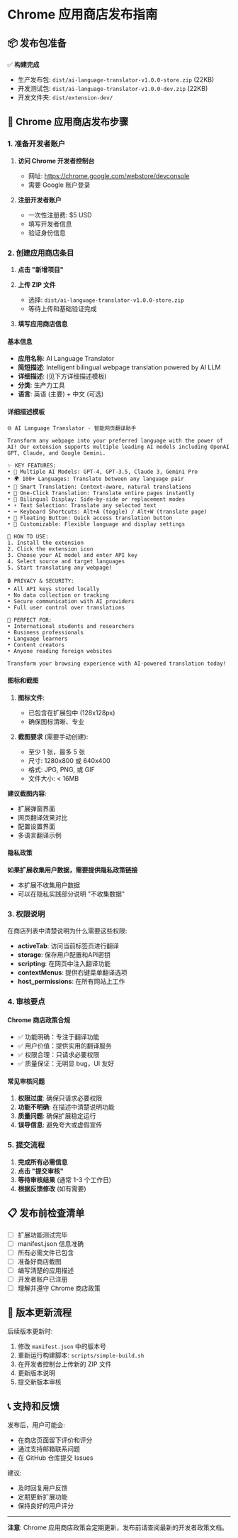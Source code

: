 # Chrome 应用商店发布指南

## 📦 发布包准备

✅ **构建完成**
- 生产发布包: `dist/ai-language-translator-v1.0.0-store.zip` (22KB)
- 开发测试包: `dist/ai-language-translator-v1.0.0-dev.zip` (22KB) 
- 开发文件夹: `dist/extension-dev/`

## 🚀 Chrome 应用商店发布步骤

### 1. 准备开发者账户

1. **访问 Chrome 开发者控制台**
   - 网址: https://chrome.google.com/webstore/devconsole
   - 需要 Google 账户登录

2. **注册开发者账户**
   - 一次性注册费: $5 USD
   - 填写开发者信息
   - 验证身份信息

### 2. 创建应用商店条目

1. **点击 "新增项目"**
2. **上传 ZIP 文件**
   - 选择: `dist/ai-language-translator-v1.0.0-store.zip`
   - 等待上传和基础验证完成

3. **填写应用商店信息**

#### 基本信息
- **应用名称**: AI Language Translator
- **简短描述**: Intelligent bilingual webpage translation powered by AI LLM
- **详细描述**: (见下方详细描述模板)
- **分类**: 生产力工具
- **语言**: 英语 (主要) + 中文 (可选)

#### 详细描述模板
```
🌐 AI Language Translator - 智能网页翻译助手

Transform any webpage into your preferred language with the power of AI! Our extension supports multiple leading AI models including OpenAI GPT, Claude, and Google Gemini.

✨ KEY FEATURES:
• 🤖 Multiple AI Models: GPT-4, GPT-3.5, Claude 3, Gemini Pro
• 🌍 100+ Languages: Translate between any language pair
• 🎯 Smart Translation: Context-aware, natural translations
• 💫 One-Click Translation: Translate entire pages instantly
• 🎨 Bilingual Display: Side-by-side or replacement modes
• ⚡ Text Selection: Translate any selected text
• ⌨️ Keyboard Shortcuts: Alt+A (toggle) / Alt+W (translate page)
• 🎪 Floating Button: Quick access translation button
• 🔧 Customizable: Flexible language and display settings

🚀 HOW TO USE:
1. Install the extension
2. Click the extension icon
3. Choose your AI model and enter API key
4. Select source and target languages
5. Start translating any webpage!

🔒 PRIVACY & SECURITY:
• All API keys stored locally
• No data collection or tracking
• Secure communication with AI providers
• Full user control over translations

🎯 PERFECT FOR:
• International students and researchers
• Business professionals
• Language learners
• Content creators
• Anyone reading foreign websites

Transform your browsing experience with AI-powered translation today!
```

#### 图标和截图
1. **图标文件**: 
   - 已包含在扩展包中 (128x128px)
   - 确保图标清晰、专业

2. **截图要求** (需要手动创建):
   - 至少 1 张，最多 5 张
   - 尺寸: 1280x800 或 640x400
   - 格式: JPG, PNG, 或 GIF
   - 文件大小: < 16MB

**建议截图内容**:
   - 扩展弹窗界面
   - 网页翻译效果对比
   - 配置设置界面
   - 多语言翻译示例

#### 隐私政策
**如果扩展收集用户数据，需要提供隐私政策链接**
- 本扩展不收集用户数据
- 可以在隐私实践部分说明 "不收集数据"

### 3. 权限说明

在商店列表中清楚说明为什么需要这些权限:

- **activeTab**: 访问当前标签页进行翻译
- **storage**: 保存用户配置和API密钥
- **scripting**: 在网页中注入翻译功能
- **contextMenus**: 提供右键菜单翻译选项
- **host_permissions**: 在所有网站上工作

### 4. 审核要点

#### Chrome 商店政策合规
- ✅ 功能明确：专注于翻译功能
- ✅ 用户价值：提供实用的翻译服务
- ✅ 权限合理：只请求必要权限
- ✅ 质量保证：无明显 bug，UI 友好

#### 常见审核问题
1. **权限过度**: 确保只请求必要权限
2. **功能不明确**: 在描述中清楚说明功能
3. **质量问题**: 确保扩展稳定运行
4. **误导信息**: 避免夸大或虚假宣传

### 5. 提交流程

1. **完成所有必需信息**
2. **点击 "提交审核"**
3. **等待审核结果** (通常 1-3 个工作日)
4. **根据反馈修改** (如有需要)

## 📋 发布前检查清单

- [ ] 扩展功能测试完毕
- [ ] manifest.json 信息准确
- [ ] 所有必需文件已包含
- [ ] 准备好商店截图
- [ ] 编写清楚的应用描述
- [ ] 开发者账户已注册
- [ ] 理解并遵守 Chrome 商店政策

## 🔄 版本更新流程

后续版本更新时:
1. 修改 `manifest.json` 中的版本号
2. 重新运行构建脚本: `scripts/simple-build.sh`
3. 在开发者控制台上传新的 ZIP 文件
4. 更新版本说明
5. 提交新版本审核

## 📞 支持和反馈

发布后，用户可能会:
- 在商店页面留下评价和评分
- 通过支持邮箱联系问题
- 在 GitHub 仓库提交 Issues

建议:
- 及时回复用户反馈
- 定期更新扩展功能
- 保持良好的用户评分

---

**注意**: Chrome 应用商店政策会定期更新，发布前请查阅最新的开发者政策文档。